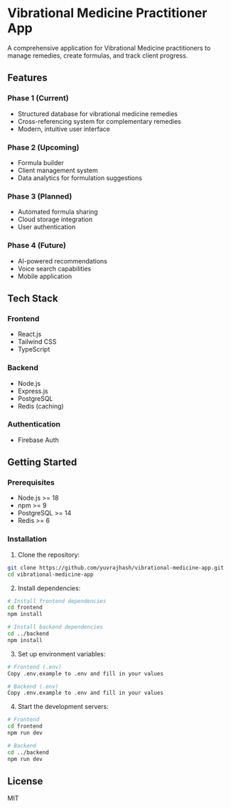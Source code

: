 # Vibrational Medicine Practitioner App

A comprehensive application for Vibrational Medicine practitioners to manage remedies, create formulas, and track client progress.

## Features

### Phase 1 (Current)
- Structured database for vibrational medicine remedies
- Cross-referencing system for complementary remedies
- Modern, intuitive user interface

### Phase 2 (Upcoming)
- Formula builder
- Client management system
- Data analytics for formulation suggestions

### Phase 3 (Planned)
- Automated formula sharing
- Cloud storage integration
- User authentication

### Phase 4 (Future)
- AI-powered recommendations
- Voice search capabilities
- Mobile application

## Tech Stack

### Frontend
- React.js
- Tailwind CSS
- TypeScript

### Backend
- Node.js
- Express.js
- PostgreSQL
- Redis (caching)

### Authentication
- Firebase Auth

## Getting Started

### Prerequisites
- Node.js >= 18
- npm >= 9
- PostgreSQL >= 14
- Redis >= 6

### Installation

1. Clone the repository:
```bash
git clone https://github.com/yuvrajhash/vibrational-medicine-app.git
cd vibrational-medicine-app
```

2. Install dependencies:
```bash
# Install frontend dependencies
cd frontend
npm install

# Install backend dependencies
cd ../backend
npm install
```

3. Set up environment variables:
```bash
# Frontend (.env)
Copy .env.example to .env and fill in your values

# Backend (.env)
Copy .env.example to .env and fill in your values
```

4. Start the development servers:
```bash
# Frontend
cd frontend
npm run dev

# Backend
cd ../backend
npm run dev
```

## License

MIT